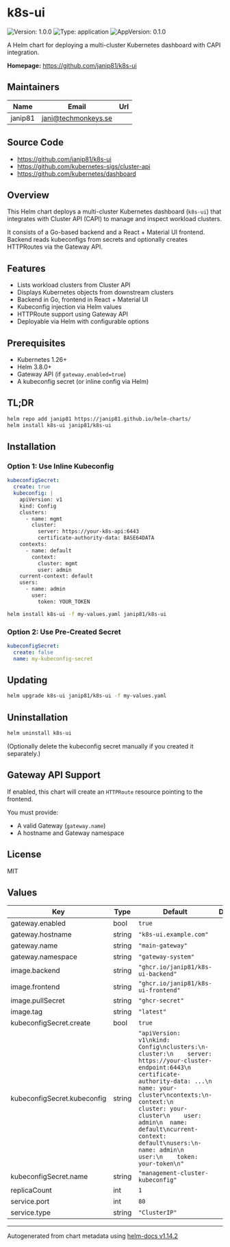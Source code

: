 # k8s-ui

![Version: 1.0.0](https://img.shields.io/badge/Version-1.0.0-informational?style=flat-square) ![Type: application](https://img.shields.io/badge/Type-application-informational?style=flat-square) ![AppVersion: 0.1.0](https://img.shields.io/badge/AppVersion-0.1.0-informational?style=flat-square)

A Helm chart for deploying a multi-cluster Kubernetes dashboard with CAPI integration.

**Homepage:** <https://github.com/janip81/k8s-ui>

## Maintainers

| Name | Email | Url |
| ---- | ------ | --- |
| janip81 | <jani@techmonkeys.se> |  |

## Source Code

* <https://github.com/janip81/k8s-ui>
* <https://github.com/kubernetes-sigs/cluster-api>
* <https://github.com/kubernetes/dashboard>

## Overview

This Helm chart deploys a multi-cluster Kubernetes dashboard (`k8s-ui`) that integrates with Cluster API (CAPI) to manage and inspect workload clusters.

It consists of a Go-based backend and a React + Material UI frontend. Backend reads kubeconfigs from secrets and optionally creates HTTPRoutes via the Gateway API.

## Features

- Lists workload clusters from Cluster API
- Displays Kubernetes objects from downstream clusters
- Backend in Go, frontend in React + Material UI
- Kubeconfig injection via Helm values
- HTTPRoute support using Gateway API
- Deployable via Helm with configurable options

## Prerequisites

- Kubernetes 1.26+
- Helm 3.8.0+
- Gateway API (if `gateway.enabled=true`)
- A kubeconfig secret (or inline config via Helm)

## TL;DR

```bash
helm repo add janip81 https://janip81.github.io/helm-charts/
helm install k8s-ui janip81/k8s-ui
```

## Installation

### Option 1: Use Inline Kubeconfig

```yaml
kubeconfigSecret:
  create: true
  kubeconfig: |
    apiVersion: v1
    kind: Config
    clusters:
      - name: mgmt
        cluster:
          server: https://your-k8s-api:6443
          certificate-authority-data: BASE64DATA
    contexts:
      - name: default
        context:
          cluster: mgmt
          user: admin
    current-context: default
    users:
      - name: admin
        user:
          token: YOUR_TOKEN
```

```bash
helm install k8s-ui -f my-values.yaml janip81/k8s-ui
```

### Option 2: Use Pre-Created Secret

```yaml
kubeconfigSecret:
  create: false
  name: my-kubeconfig-secret
```

## Updating

```bash
helm upgrade k8s-ui janip81/k8s-ui -f my-values.yaml
```

## Uninstallation

```bash
helm uninstall k8s-ui
```

(Optionally delete the kubeconfig secret manually if you created it separately.)

## Gateway API Support

If enabled, this chart will create an `HTTPRoute` resource pointing to the frontend.

You must provide:
- A valid Gateway (`gateway.name`)
- A hostname and Gateway namespace

## License

MIT

## Values

| Key | Type | Default | Description |
|-----|------|---------|-------------|
| gateway.enabled | bool | `true` |  |
| gateway.hostname | string | `"k8s-ui.example.com"` |  |
| gateway.name | string | `"main-gateway"` |  |
| gateway.namespace | string | `"gateway-system"` |  |
| image.backend | string | `"ghcr.io/janip81/k8s-ui-backend"` |  |
| image.frontend | string | `"ghcr.io/janip81/k8s-ui-frontend"` |  |
| image.pullSecret | string | `"ghcr-secret"` |  |
| image.tag | string | `"latest"` |  |
| kubeconfigSecret.create | bool | `true` |  |
| kubeconfigSecret.kubeconfig | string | `"apiVersion: v1\nkind: Config\nclusters:\n- cluster:\n    server: https://your-cluster-endpoint:6443\n    certificate-authority-data: ...\n  name: your-cluster\ncontexts:\n- context:\n    cluster: your-cluster\n    user: admin\n  name: default\ncurrent-context: default\nusers:\n- name: admin\n  user:\n    token: your-token\n"` |  |
| kubeconfigSecret.name | string | `"management-cluster-kubeconfig"` |  |
| replicaCount | int | `1` |  |
| service.port | int | `80` |  |
| service.type | string | `"ClusterIP"` |  |

----------------------------------------------
Autogenerated from chart metadata using [helm-docs v1.14.2](https://github.com/norwoodj/helm-docs/releases/v1.14.2)